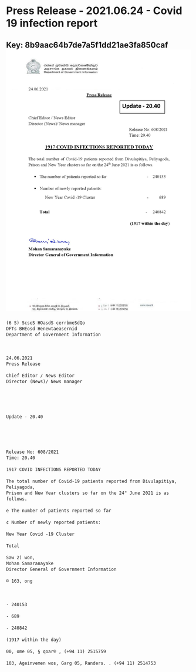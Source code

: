 # Press Release - 2021.06.24 - Covid 19 infection report 
Key: 8b9aac64b7de7a5f1dd21ae3fa850caf 
![img](img/8b9aac64b7de7a5f1dd21ae3fa850caf.jpg)
---
```
(6 S) ScseS HOasdS cerrbmeSdQo
DFTs BHEosd Henewtaeasernid
Department of Government Information

 

24.06.2021
Press Release

Chief Editor / News Editor
Director (News)/ News manager

 

 

Update - 20.40

 

 

Release No: 608/2021
Time: 20.40

1917 COVID INFECTIONS REPORTED TODAY

The total number of Covid-19 patients reported from Divulapitiya, Peliyagoda,
Prison and New Year clusters so far on the 24" June 2021 is as follows.

e The number of patients reported so far

¢ Number of newly reported patients:

New Year Covid -19 Cluster

Total

Saw 2) won,
Mohan Samaranayake
Director General of Government Information

© 163, ong

 

- 240153

- 689

- 240842

(1917 within the day)

00, ome 05, § qoar® , (+94 11) 2515759

103, Ageinvemen wos, Garg 05, Randers. . (+94 11) 2514753

```
